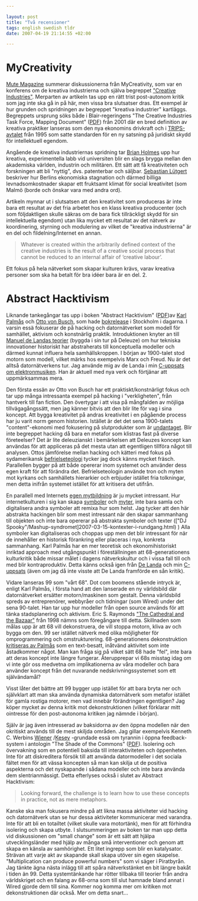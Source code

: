 ```yaml
---

layout: post
title: "Två recensioner"
tags: english swedish tldr
date: 2007-04-19 21:14:55 +02:00

---
```


# MyCreativity

[Mute Magazine](http://www.metamute.org/ "Mute Magazine") summerar diskussionerna från MyCreativity, som var en konferens om de kreativa industrierna och själva begreppet ["Creative Industries"](http://copyriot.wordpress.com/2007/01/27/why-were-still-not-content-with-content/). Merparten av artikeln tas upp en rätt trist post-autonom kritik som jag inte ska gå in på här, men vissa bra slutsatser dras. Ett exempel är hur grunden och spridningen av begreppet "kreativa industrier" kartläggs. Begreppets ursprung söks både i Blair-regeringens "The Creative Industries Task Force, Mapping Document" ([PDF](http://www.culture.gov.uk/culture/pdf/part/1.pdf "PDF")) från 2001 där en bred definition av kreativa praktiker lanseras som den nya ekonomins drivkraft och i [TRIPS-avtalet](http://sv.wikipedia.org/wiki/TRIPS "TRIPS-avtalet") från 1995 som satte standarden för en ny satsning på juridiskt skydd för intellektuell egendom.

Angående de kreativa industriernas spridning tar [Brian Holmes](http://pzwart.wdka.hro.nl/mdr/research/bholmes/ "Brian Holmes") upp hur kreativa, experimentella labb vid universiten blir en slags brygga mellan den akademiska världen, industrin och militären. Ett sätt att få kreativiteten och forskningen att bli "nyttig", dvs. patenterbar och säljbar. [Sebastian Lütgert](http://www.rolux.org/ "Sebastian Lütgert") beskriver hur Berlins ekonomiska stagnation och därmed billiga levnadsomkostnader skapar ett fruktsamt klimat för social kreativitet (som Malmö (borde och önskar vara med andra ord).

Artikeln mynnar ut i slutsatsen att den kreativitet som produceras är inte bara ett resultat av det fria arbetet hos en klass kreativa producenter (och som följdaktligen skulle säkras om de bara fick tillräckligt skydd för sin intellektuella egendom) utan lika mycket ett resultat av det nätverk av koordinering, styrning och modulering av vilket de "kreativa industrierna" är en del och fildelning/Internet en annan.

>Whatever is created within the arbitrarily defined context of the creative industries is the result of a creative social process that cannot be reduced to an internal affair of ‘creative labour’.

Ett fokus på hela nätverket som skapar kulturen krävs, varav kreativa personer som ska ha betalt för bra idéer bara är en del. 2.

# Abstract Hacktivism

Liknande tankegångar tas upp i boken "Abstract Hacktivism" ([PDF](http://www.kulturservern.se/wronsov/selfpassage/research/AbstractHacktivism-book.pdf "PDF"))av [Karl Palmås](http://www.isk-gbg.org/99our68/ "Karl Palmås") och [Otto von Busch](http://www.we-make-money-not-art.com/archives/009391.php "Otto von Busch"), som hade [bokrelease](http://www.isk-gbg.org/99our68/?p=98 "bokrelease") i Stockholm i dagarna. I varsin essä fokuserar de på hacking och datornätverket som modell för samhället, aktivism och konstnärlig praktik. Introduktionen knyter an till [Manuel de Landas teorier](http://en.wikipedia.org/wiki/Manuel_de_Landa "Manuel de Landas teorier") (byggda i sin tur på Deleuze) om hur tekniska innovationer historiskt har abstraherats till konceptuella modeller och därmed kunnat influera hela samhällskroppen. I början av 1900-talet stod motorn som modell, vilket märks hos exempelvis Marx och Freud. Nu är det alltså datornätverkens tur. Jag använde mig av de Landa i min [C-uppsats om elektronmusiken](2007-01-16-the-sound-of-war-in-the-noise-of-music.html). Han är aktuell med nya verk och förtjänar att uppmärksammas mera.

Den första essän av Otto von Busch har ett praktiskt/konstnärligt fokus och tar upp många intressanta exempel på hacking i "verkligheten", från hantverk till fan fiction. Den övertygar i att visa på mångfalden av möjliga tillvägagångssätt, men jag känner bitvis att den blir lite för vag i sina koncept. Att bygga kreativitet på andras kreativitet i en pågående process har ju varit norm genom historien. Istället är det det sena 1900-talets "content"-ekonomi med fokusering på slutprodukter som är [undantaget](http://copyriot.se/2007/03/25/fonogramekonomin-som-historisk-parentes/ "undantaget"). Blir inte begreppet hacking då bara en metafor som klistras fast på diverse företeelser? Det är lite deleuzianskt i bemärkelsen att Deleuzes koncept kan användas för att appliceras på det mesta utan att egentligen tillföra något till analysen. Ottos jämförelse mellan hacking och kätteri med fokus på sydamerikansk [befrielseteologi](http://sv.wikipedia.org/wiki/Befrielseteologi "befrielseteologi") tycker jag dock känns mycket fräsch. Parallellen bygger på att både opererar inom systemet och använder dess egen kraft för att förändra det. Befrielseteologin använde tron och myten mot kyrkans och samhällets hierarkier och erbjuder istället fria tolkningar, men detta inifrån systemet istället för att kritisera det utifrån.

En parallell med Internets [egen mytbildning](http://images.google.com/images?q=kopimi "egen mytbildning") är ju mycket intressant. Hur internetkulturen i sig kan skapa [symboler](http://images.google.com/images?q=kopimi "symboler") och [myter](http://images.google.com/images?q=arga+unga+hackare "myter"), inte bara samla och digitalisera andra symboler att remixa hur som helst. Jag tycker att den här abstrakta hackingen blir som mest intressant när den skapar sammanhang till objekten och inte bara opererar på abstrakta symboler och texter (["DJ Spooky"/Mashup-syndromet]2007-03-15-kontexter-i-rundgang.html) ) Alla symboler kan digitaliseras och choppas upp men det blir intressant för när de innehåller en historisk förankring eller placeras i nya, konkreta sammanhang. Karl Palmås har en mer teoretisk och ekonomihistoriskt inriktad approach med utgångspunkt i föreställningen att 68-generationens kulturkritik både missar målet i dagens nätverkskultur och i vissa fall till och med blir kontraproduktiv. Detta känns också igen från [De Landa](http://www.shaviro.com/Blog/?p=541 "De Landa") och min [C-uppsats](2007-01-16-the-sound-of-war-in-the-noise-of-music.html) (även om jag då inte visste att De Landa framförde en sån kritik).

Vidare lanseras 99 som "vårt 68". Dot com boomens stående intryck är, enligt Karl Palmås, i första hand att den lanserade en ny världsbild där datornätverket ersätter motorn/maskinen som gestalt. Denna världsbild spreds av entreprenörer, webbyråer och tidningar (som Wired) under det sena 90-talet. Han tar upp hur modeller från open source används för att tänka stadsplanering och aktivism. Eric S. Raymonds ["The Cathedral and the Bazaar"](http://www.firstmonday.org/issues/issue3_3/raymond/) från 1998 nämns som föregångare till detta. Skillnaden som målas upp är att 68 vill dekonstruera, de vill stoppa motorn, kliva av och bygga om den. 99 ser istället nätverk med olika möjligheter för omprogrammering och omstrukturering. 68-generationens dekonstruktion [kritiseras av Palmås](http://www.isk-gbg.org/99our68/?p=100#more-100 "kritiseras av Palmås") som en text-besatt, inåtvänd aktivitet som inte åstadkommer något. Man kan fråga sig på vilket sätt 68 hade "fel", inte bara att deras koncept inte längre fungerar. Återupprepar vi 68s misstag idag om vi inte gör oss medvetna om implikationerna av våra modeller och bara använder koncept från det nuvarande nedskrivningssystemet som ett självändamål?

Visst låter det bättre att 99 bygger upp istället för att bara bryta ner och självklart att man ska använda dynamiska datornätverk som metafor istället för gamla rostiga motorer, men vad innebär förändringen egentligen? Jag köper mycket av denna kritik mot dekonstruktionen (vilket förklarar mitt ointresse för den post-autonoma kritiken jag nämnde i början).

Själv är jag även intresserad av baksidorna av den öppna modellen när den okritiskt används till de mest skiljda områden. Jag gillar exempelvis Kenneth C. Werbins [Wiener](http://en.wikipedia.org/wiki/Norbert_Wiener "Wiener") /[Kesey](http://en.wikipedia.org/wiki/Sometimes_a_Great_Notion_%28novel%29 "Kesey") -grundade essä om tyrannin i öppna feedback-system i antologin "The Shade of the Commons" ([PDF](http://www.waag.org/download/16813 "PDF")). Isolering och övervakning som en potentiell baksida till interaktiviteten och öppenheten. Inte för att diskreditera försök till att använda datormodeller i det sociala fältet men för att vässa koncepten så man kan skilja ut de positiva aspekterna och det nyskapande i sådana modeller och inte bara använda dem slentrianmässigt. Detta efterlyses också i slutet av Abstract Hacktivism:

> Looking forward, the challenge is to learn how to use these concepts in practice, not as mere metaphors.

Kanske ska man fokusera mindre på att likna massa aktiviteter vid hacking och datornätverk utan se hur dessa aktiviteter kommunicerar med varandra. Inte för att bli en totailtet (vilket skulle vara motortänk), men för att förhindra isolering och skapa utbyte. I slutsummeringen av boken tar man upp detta vid diskussionen om "small change" som är ett sätt att hjälpa utvecklingsländer med hjälp av många små interventioner och genom att skapa en känsla av samhörighet. Ett litet ingrepp som blir en katalysator. Strävan att varje akt av skapande skall skapa utöver sin egen skapelse. "Multiplication can produce powerful numbers" som vi säger i Piratbyrån. Jag tänkte ägna nästa inlägg till att spåra nätverkstänket en bit längre bakåt i tiden än 99. Detta systemtänkande har rötter tillbaka till teorier från andra världskriget och en falang av 68-orna som till slut hamnade bland annat i Wired gjorde dem till sina. Kommer nog komma mer om kritiken mot dekonstruktionen där också. Mer om detta snart...
